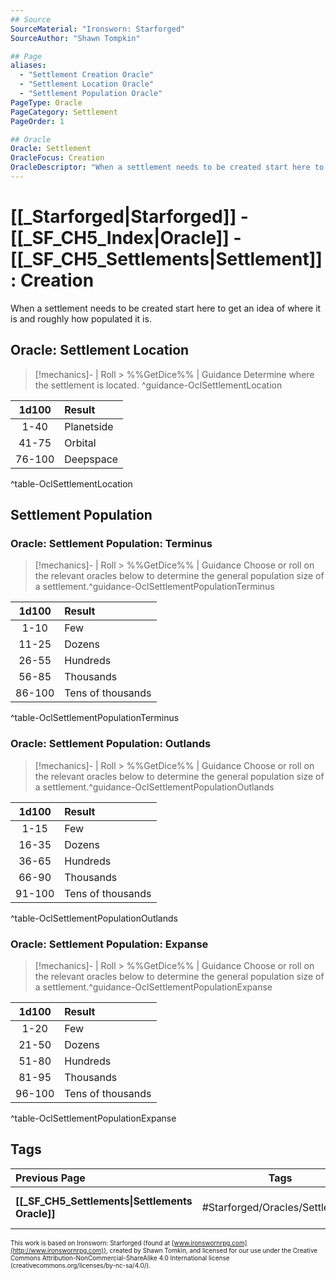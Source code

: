 ```yaml
---
## Source
SourceMaterial: "Ironsworn: Starforged"
SourceAuthor: "Shawn Tompkin"

## Page
aliases:
  - "Settlement Creation Oracle"
  - "Settlement Location Oracle"
  - "Settlement Population Oracle"
PageType: Oracle
PageCategory: Settlement
PageOrder: 1

## Oracle
Oracle: Settlement
OracleFocus: Creation
OracleDescriptor: "When a settlement needs to be created start here to get an idea of where it is and roughly how populated it is."
---
```

 # [[_Starforged|Starforged]] - [[_SF_CH5_Index|Oracle]] - [[_SF_CH5_Settlements|Settlement]]: Creation
 When a settlement needs to be created start here to get an idea of where it is and roughly how populated it is.

## Oracle: Settlement Location
> [!mechanics]- | Roll > %%GetDice%% | Guidance
> Determine where the settlement is located. ^guidance-OclSettlementLocation

| 1d100 | Result |
|:---:|:--- |
| 1-40 | Planetside |
| 41-75 | Orbital |
| 76-100 | Deepspace |
^table-OclSettlementLocation

## Settlement Population
### Oracle: Settlement Population: Terminus
> [!mechanics]- | Roll > %%GetDice%% | Guidance
> Choose or roll on the relevant oracles below to determine the general population size of a settlement.^guidance-OclSettlementPopulationTerminus

| 1d100 | Result |
|:---:|:--- |
| 1-10 | Few |
| 11-25 | Dozens |
| 26-55 | Hundreds |
| 56-85 | Thousands |
| 86-100 | Tens of thousands |
^table-OclSettlementPopulationTerminus

### Oracle: Settlement Population: Outlands
> [!mechanics]- | Roll > %%GetDice%% | Guidance
> Choose or roll on the relevant oracles below to determine the general population size of a settlement.^guidance-OclSettlementPopulationOutlands

| 1d100 | Result |
|:---:|:--- |
| 1-15 | Few |
| 16-35 | Dozens |
| 36-65 | Hundreds |
| 66-90 | Thousands |
| 91-100 | Tens of thousands |
^table-OclSettlementPopulationOutlands

### Oracle: Settlement Population: Expanse
> [!mechanics]- | Roll > %%GetDice%% | Guidance
> Choose or roll on the relevant oracles below to determine the general population size of a settlement.^guidance-OclSettlementPopulationExpanse

| 1d100 | Result |
|:---:|:--- |
| 1-20 | Few |
| 21-50 | Dozens |
| 51-80 | Hundreds |
| 81-95 | Thousands |
| 96-100 | Tens of thousands |
^table-OclSettlementPopulationExpanse

## Tags
| Previous Page | Tags | Next Page |
|:--- |:---:| ---:|
| **[[_SF_CH5_Settlements\|Settlements Oracle]]** | #Starforged/Oracles/Settlements | **[[SF_CH5_Settle-Name\|Settlement Name Oracle]]** |

<font size=-2>This work is based on Ironsworn: Starforged (found at [www.ironswornrpg.com](http://www.ironswornrpg.com)), created by Shawn Tomkin, and licensed for our use under the Creative Commons Attribution-NonCommercial-ShareAlike 4.0 International license  (creativecommons.org/licenses/by-nc-sa/4.0/).</font>